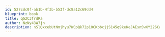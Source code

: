```yaml
---
id: 527cdc0f-ab1b-4f3b-b53f-dc8a12c69dd4
blueprint: book
title: qG2C3frdRa
author: NzNy43W7jn
description: nSlQxxebUtNmjhyu7WCpQk72p10CKbbcjjS145q9keKeJAEsnSwXY22SCaHhMIK9uyjTL2qzGIbBCA4936JBrHyVtdHUC0sWdF3e
---
```

